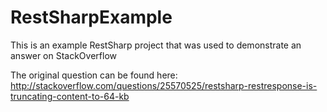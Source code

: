 RestSharpExample
================

This is an example RestSharp project that was used to demonstrate an answer on StackOverflow

The original question can be found here: http://stackoverflow.com/questions/25570525/restsharp-restresponse-is-truncating-content-to-64-kb
